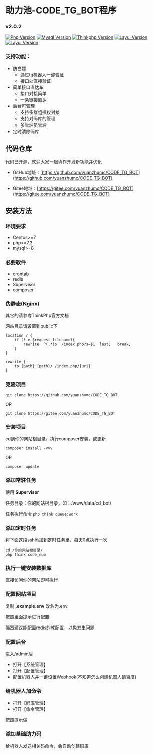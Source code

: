 # 助力池-CODE_TG_BOT程序
### v2.0.2
[![Php Version](https://img.shields.io/badge/php-%3E=7.3.0-brightgreen.svg?maxAge=2592000&color=yellow)](https://github.com/php/php-src)
[![Mysql Version](https://img.shields.io/badge/mysql-%3E=5.7-brightgreen.svg?maxAge=2592000&color=orange)](https://www.mysql.com/)
[![Thinkphp Version](https://img.shields.io/badge/thinkphp-%3E=6.0.2-brightgreen.svg?maxAge=2592000)](https://github.com/top-think/framework)
[![Layui Version](https://img.shields.io/badge/layui-=2.5.5-brightgreen.svg?maxAge=2592000&color=critical)](https://github.com/sentsin/layui)
[![Layui Version](https://img.shields.io/badge/easyadmin-=2.1.6-brightgreen.svg?maxAge=2592000&color=critical)](https://github.com/zhongshaofa/easyadmin)
### 支持功能：
* 防白嫖
    * 通过tg机器人一键验证
    * 接口处直接验证
* 简单接口直达车
    * 接口对接简单
    * 一条链接直达
* 后台可管理
    * 支持多群组授权对接
    * 支持对码库的管理
    * 多管理员管理
* 定时清除码库

## 代码仓库

代码已开源，欢迎大家一起协作开发新功能并优化

* GitHub地址：[https://github.com/yuanzhumc/CODE_TG_BOT](https://github.com/yuanzhumc/CODE_TG_BOT)

* Gitee地址：[https://gitee.com/yuanzhumc/CODE_TG_BOT](https://gitee.com/yuanzhumc/CODE_TG_BOT)

## 安装方法
### 环境要求
* Centos>=7
* php>=7.3
* mysql>=8
### 必要软件
* crontab
* redis
* Supervisor
* composer
### 伪静态(Nginx)
其它的请参考ThinkPhp官方文档

网站目录请设置到public下
```nginx
location / {
	if (!-e $request_filename){
		rewrite  ^(.*)$  /index.php?s=$1  last;   break;
	}
}
```
```caddy1
rewrite {
    to {path} {path}/ /index.php/{uri}
}
```
### 克隆项目
```gitexclude
git clone https://github.com/yuanzhumc/CODE_TG_BOT
```
OR
```gitexclude
git clone https://gitee.com/yuanzhumc/CODE_TG_BOT
```
### 安装项目
cd到你的网站根目录，执行composer安装，或更新
```composer log
composer install -vvv
```
OR
```composer log
composer update
```
### 添加常驻任务
使用 **Supervisor** 

任务目录：你的网站根目录，如：/www/data/cd_bot/

任务执行命令
`php think queue:work`
### 添加定时任务
将下面这段ssh添加到定时任务里，每天0点执行一次
```shell
cd /你的网站根目录/
php think code_num
```
### 执行一键安装数据库
直接访问你的网站即可执行
### 配置网站项目
复制 **.example.env** 改名为.env

按照里面提示进行配置

强烈建议能配置redis的就配置，以免发生问题
### 配置后台
进入/admin后

* 打开【系统管理】
* 打开【配置管理】
* 配置机器人并一键设置Webhook(不知道怎么创建机器人请百度)

### 给机器人加命令

* 打开【码库管理】
* 打开【命令管理】

按照提示做

### 添加基础助力码

给机器人发送相关码命令，会自动创建码库